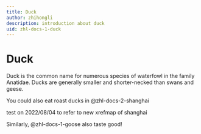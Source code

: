 ```yaml
---
title: Duck
author: zhihongli
description: introduction about duck
uid: zhl-docs-1-duck
---
```

# Duck

Duck is the common name for numerous species of waterfowl in the family Anatidae. Ducks are generally smaller and shorter-necked than swans and geese.  

You could also eat roast ducks in @zhl-docs-2-shanghai  

test on 2022/08/04 to refer to new xrefmap of shanghai

Similarly, @zhl-docs-1-goose also taste good!
